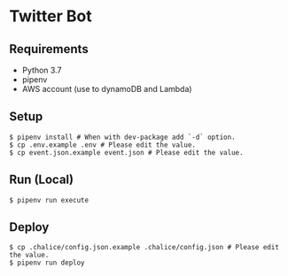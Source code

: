 # Twitter Bot

## Requirements

- Python 3.7
- pipenv
- AWS account (use to dynamoDB and Lambda)

## Setup

```console
$ pipenv install # When with dev-package add `-d` option.
$ cp .env.example .env # Please edit the value.
$ cp event.json.example event.json # Please edit the value.
```

## Run (Local)

```console
$ pipenv run execute
```

## Deploy

```console
$ cp .chalice/config.json.example .chalice/config.json # Please edit the value.
$ pipenv run deploy
```
